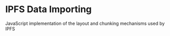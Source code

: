 IPFS Data Importing
===================

JavaScript implementation of the layout and chunking mechanisms used by IPFS
